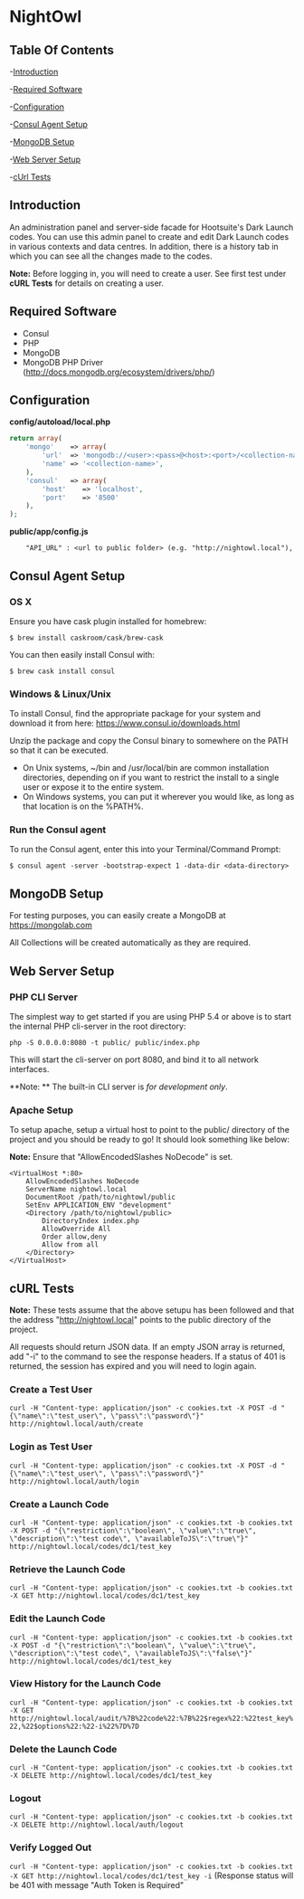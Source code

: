 NightOwl
=======================

Table Of Contents
-----------------
-[Introduction](#introduction)

-[Required Software](#required-software)

-[Configuration](#configuration)

-[Consul Agent Setup](#consul-agent-setup)

-[MongoDB Setup](#mongodb-setup)

-[Web Server Setup](#web-server-setup)

-[cUrl Tests](#curl-tests)

Introduction
------------
An administration panel and server-side facade for Hootsuite's Dark Launch codes. You can use this admin panel to create and edit Dark Launch codes in various contexts and data centres. In addition, there is a history tab in which you can see all the changes made to the codes.

**Note:** Before logging in, you will need to create a user. See first test under **cURL Tests** for details on creating a user.

Required Software
-----------------
- Consul
- PHP
- MongoDB
- MongoDB PHP Driver (http://docs.mongodb.org/ecosystem/drivers/php/)

Configuration
-------------
**config/autoload/local.php**
```PHP
return array(
    'mongo'    => array(
        'url'  => 'mongodb://<user>:<pass>@<host>:<port>/<collection-name>',
        'name' => '<collection-name>',
    ),
    'consul'   => array(
        'host'    => 'localhost',
        'port'    => '8500'
    ),
);
```

**public/app/config.js**
```JS
    "API_URL" : <url to public folder> (e.g. "http://nightowl.local"),
```

Consul Agent Setup
----------------
### OS X

Ensure you have cask plugin installed for homebrew:

    $ brew install caskroom/cask/brew-cask

You can then easily install Consul with:

    $ brew cask install consul
    
### Windows & Linux/Unix

To install Consul, find the appropriate package for your system and download it from here: https://www.consul.io/downloads.html

Unzip the package and copy the Consul binary to somewhere on the PATH so that it can be executed.
- On Unix systems, ~/bin and /usr/local/bin are common installation directories, depending on if you want to restrict the install to a single user or expose it to the entire system.
- On Windows systems, you can put it wherever you would like, as long as that location is on the %PATH%.
    
### Run the Consul agent
    
To run the Consul agent, enter this into your Terminal/Command Prompt:

    $ consul agent -server -bootstrap-expect 1 -data-dir <data-directory>
    
MongoDB Setup
-------------
For testing purposes, you can easily create a MongoDB at https://mongolab.com

All Collections will be created automatically as they are required.

Web Server Setup
----------------

### PHP CLI Server

The simplest way to get started if you are using PHP 5.4 or above is to start the internal PHP cli-server in the root directory:

    php -S 0.0.0.0:8080 -t public/ public/index.php

This will start the cli-server on port 8080, and bind it to all network
interfaces.

**Note: ** The built-in CLI server is *for development only*.

### Apache Setup

To setup apache, setup a virtual host to point to the public/ directory of the
project and you should be ready to go! It should look something like below:

**Note:** Ensure that "AllowEncodedSlashes NoDecode" is set.

    <VirtualHost *:80>
        AllowEncodedSlashes NoDecode
        ServerName nightowl.local
        DocumentRoot /path/to/nightowl/public
        SetEnv APPLICATION_ENV "development"
        <Directory /path/to/nightowl/public>
            DirectoryIndex index.php
            AllowOverride All
            Order allow,deny
            Allow from all
        </Directory>
    </VirtualHost>

cURL Tests
----------

**Note:** These tests assume that the above setupu has been followed and that the address "http://nightowl.local" points to the public directory of the project.

All requests should return JSON data. If an empty JSON array is returned, add "-i" to the command to see the response headers. If a status of 401 is returned, the session has expired and you will need to login again.

### Create a Test User
```curl -H "Content-type: application/json" -c cookies.txt -X POST -d "{\"name\":\"test_user\", \"pass\":\"password\"}" http://nightowl.local/auth/create```

### Login as Test User
```curl -H "Content-type: application/json" -c cookies.txt -X POST -d "{\"name\":\"test_user\", \"pass\":\"password\"}" http://nightowl.local/auth/login```

### Create a Launch Code
```curl -H "Content-type: application/json" -c cookies.txt -b cookies.txt -X POST -d "{\"restriction\":\"boolean\", \"value\":\"true\", \"description\":\"test code\", \"availableToJS\":\"true\"}" http://nightowl.local/codes/dc1/test_key```

### Retrieve the Launch Code
```curl -H "Content-type: application/json" -c cookies.txt -b cookies.txt -X GET http://nightowl.local/codes/dc1/test_key```

### Edit the Launch Code
```curl -H "Content-type: application/json" -c cookies.txt -b cookies.txt -X POST -d "{\"restriction\":\"boolean\", \"value\":\"true\", \"description\":\"test code\", \"availableToJS\":\"false\"}" http://nightowl.local/codes/dc1/test_key```

### View History for the Launch Code
```curl -H "Content-type: application/json" -c cookies.txt -b cookies.txt -X GET http://nightowl.local/audit/%7B%22code%22:%7B%22$regex%22:%22test_key%22,%22$options%22:%22-i%22%7D%7D```

### Delete the Launch Code
```curl -H "Content-type: application/json" -c cookies.txt -b cookies.txt -X DELETE http://nightowl.local/codes/dc1/test_key```

### Logout
```curl -H "Content-type: application/json" -c cookies.txt -b cookies.txt -X DELETE http://nightowl.local/auth/logout```

### Verify Logged Out
```curl -H "Content-type: application/json" -c cookies.txt -b cookies.txt -X GET http://nightowl.local/codes/dc1/test_key -i```
(Response status will be 401 with message "Auth Token is Required"

